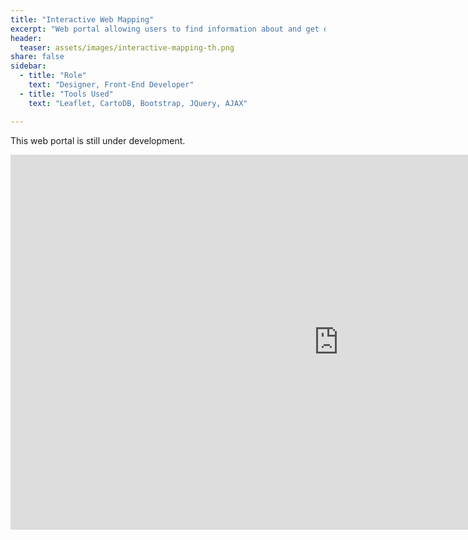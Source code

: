 ```yaml
---
title: "Interactive Web Mapping"
excerpt: "Web portal allowing users to find information about and get directions to local public services."
header:
  teaser: assets/images/interactive-mapping-th.png
share: false
sidebar:
  - title: "Role"
    text: "Designer, Front-End Developer"
  - title: "Tools Used"
    text: "Leaflet, CartoDB, Bootstrap, JQuery, AJAX"

---
```


This web portal is still under development.

<iframe width="1050" height="600" src="https://johnmbrandt.github.io/public-resource-mapper/" frameborder="0" allowfullscreen></iframe>



